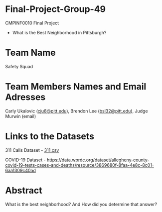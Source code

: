 # Final-Project-Group-49

CMPINF0010 Final Project
* What is the Best Neighborhood in Pittsburgh?

# Team Name
Safety Squad

# Team Members Names and Email Adresses
Carly Ukalovic (cju8@pitt.edu), Brendon Lee (bsl32@pitt.edu), Judge Murwin (email)

# Links to the Datasets
311 Calls Dataset - [311.csv](https://data.wprdc.org/dataset/311-data/resource/76fda9d0-69be-4dd5-8108-0de7907fc5a4)

COVID-19 Dataset - https://data.wprdc.org/dataset/allegheny-county-covid-19-tests-cases-and-deaths/resource/3869680f-8faa-4e8c-8c01-6aa1309c40ad
# Abstract
What is the best neighborhood? And How did you determine that answer?
